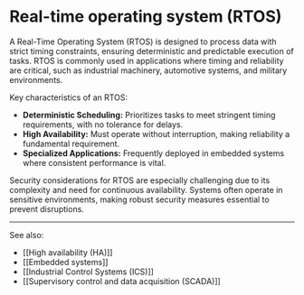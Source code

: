 
# Real-time operating system (RTOS)

A Real-Time Operating System (RTOS) is designed to process data with strict timing constraints, ensuring deterministic and predictable execution of tasks. RTOS is commonly used in applications where timing and reliability are critical, such as industrial machinery, automotive systems, and military environments.

Key characteristics of an RTOS:

- **Deterministic Scheduling:** Prioritizes tasks to meet stringent timing requirements, with no tolerance for delays.
- **High Availability:** Must operate without interruption, making reliability a fundamental requirement.
- **Specialized Applications:** Frequently deployed in embedded systems where consistent performance is vital.

Security considerations for RTOS are especially challenging due to its complexity and need for continuous availability. Systems often operate in sensitive environments, making robust security measures essential to prevent disruptions.

---

See also:

- [[High availability (HA)]]
- [[Embedded systems]]
- [[Industrial Control Systems (ICS)]]
- [[Supervisory control and data acquisition (SCADA)]]
